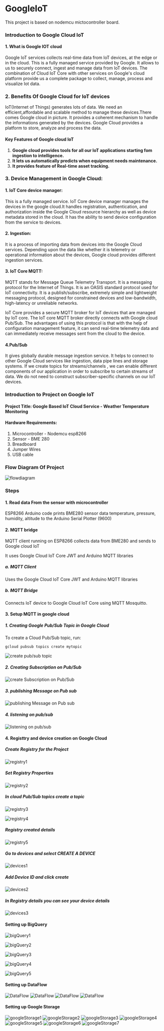 # GoogleIoT
This project is based on nodemcu mictocontroller board.

### Introduction to Google Cloud IoT


#### 1. What is Google IOT cloud


Google IoT services collects real-time data from IoT devices, at the edge or in the cloud. This is a fully managed service provided by Google. It allows to us to securely connect, ingest and manage data from IoT devices. The combination of Cloud IoT Core with other services on Google's cloud platform provide us a complete package to collect, manage, process and visualize Iot data. 



### 2. Benefits Of Google Cloud for IoT devices

IoT(Internet of Things) generates lots of data. We need an efficient,affordable and  scalable method to manage these devices.There comes Google cloud in picture.  It provides  a coherent mechanism to handle the informations generated by the devices. Google Cloud provides a platform to store, analyze and process the data.  


####  Key Features of Google cloud IoT

1. **Google cloud provides tools for all our IoT applications starting fom ingestion to intelligence.**
2. **It lets us automatically predicts when equipment needs maintenance.**
3. **It provides feature of Real-time asset tracking.**



### 3. Device Management in Google Cloud:

#### 1. IoT Core device manager:

This is a fully managed service. IoT Core device manager manages the devices in the google cloud.It handles registration, authentication, and authorization inside the Google Cloud resource hierarchy as well as device metadata stored in the cloud. It has the ability to send device configuration from the service to devices.

#### 2. Ingestion:

It is a process of importing data from devices into the Google Cloud services. Depending upon the data like whether it is telemetry or operational information about the devices, Google cloud provides different ingestion services.

#### 3. IoT Core MQTT:

MQTT stands for Message Queue Telemetry Transport. It is a messgaing protocol for the Internet of Things.
It is an OASIS standard protocol used for IoT connectivity. It is a publish/subscribe, extremely simple and lightweight messaging protocol, designed for constrained devices and low-bandwidth, high-latency or unreliable networks.


IoT Core provides a secure MQTT broker for IoT devices that are managed by IoT core. The IoT core MQTT broker directly connects with Google cloud Pub/Sub. The advantages of using this protocol is that with the help of configuration management feature, it can send real-time telemetry data and  can immediately receive messages sent from the cloud to the device.

#### 4.Pub/Sub

It gives globally durable message ingestion service. It helps to connect to other Google Cloud services like ingestion, data pipe lines and storage systems. If we create topics for streams/channels , we can enable different components of our application in order to subscribe to certain streams of data. We do not need to construct subscriber-specific channels on our IoT devices.



### Introduction to Project on Google IoT

#### Project Title: Google Based IoT Cloud Service -   Weather Temperature Monitoring

#### Hardware Requirements:
1. Microcontroller -  Nodemcu esp8266 
2. Sensor -  BME 280
3. Breadboard
4. Jumper Wires
5. USB cable


### Flow Diagram Of Project

![flowdiagram](images/project_flowDiagram.jpg)


### Steps

#### 1. Read data From the sensor with microcontroller

ESP8266 Arduino code prints BME280 sensor data temperature, pressure, humidity, altitude to the Arduino Serial Plotter (9600)

####  2. MQTT bridge 

MQTT client running on ESP8266  collects data from BME280 and sends to Google cloud IoT

It uses Google Cloud IoT Core JWT and Arduino MQTT libraries

##### a. MQTT Client

Uses the Google Cloud IoT Core JWT and Arduino MQTT libraries

##### b. MQTT Bridge

Connects IoT device to Google Cloud IoT Core using MQTT Mosquitto.





#### 3. Setup MQTT in google cloud




##### 1. Creating Google Pub/Sub Topic in Google Cloud

To create a Cloud Pub/Sub topic, run:

	gcloud pubsub topics create mytopic
![create pub/sub topic ](images/createpubsubTopic.jpg)

##### 2. Creating Subscription on Pub/Sub

![create Subscription on Pub/Sub ](images/createSubscriptionPubSub.jpg)


##### 3. publishing Message on Pub sub
![publishing Message on Pub sub](images/publishMessagePubSub.jpg)


##### 4. listening on pub/sub
![listening on pub/sub](images/listeningPubSub.jpg)



#### 4. Registtry and device creation on Google Cloud

#####  Create Registry for the Project

![registry1](images/registry_devices/registry1.png)


#####  Set Registry Properties 

![registry2](images/registry_devices/registry2.png)


##### In cloud Pub/Sub topics create a topic

![registry3](images/registry_devices/registry3.png)

![registry4](images/registry_devices/registry4.png)

##### Registry created details
![registry5](images/registry_devices/registry5.png)


##### Go to devices and select CREATE  A DEVICE

![devices1](images/registry_devices/devices1.png)

##### Add Device ID and click create
![devices2](images/registry_devices/devices2.png)


##### In Registry details you can see your device details
![devices3](images/registry_devices/devices3.png)

#### Setting up BigQuery

![bigQuery1](images/bigQuery/bigQuery1.png)

![bigQuery2](images/bigQuery/bigQuery2.png)

![bigQuery3](images/bigQuery/bigQuery3.png)

![bigQuery4](images/bigQuery/bigQuery4.png)

![bigQuery5](images/bigQuery/bigQuery5.png)


#### Setting up DataFlow

![DataFlow](images/dataFlow/dataFlow1.png)
![DataFlow](images/dataFlow/dataFlow2.png)
![DataFlow](images/dataFlow/dataFlow3.png)
![DataFlow](images/dataFlow/dataFlow4.png)


#### Setting up Google Storage

![googleStorage1](images/googleStorage/googleStorage1.png)
![googleStorage2](images/googleStorage/googleStorage2.png)
![googleStorage3](images/googleStorage/googleStorage3.png)
![googleStorage4](images/googleStorage/googleStorage4.png)
![googleStorage5](images/googleStorage/googleStorage5.png)
![googleStorage6](images/googleStorage/googleStorage6.png)
![googleStorage7](images/googleStorage/googleStorage7.png)

